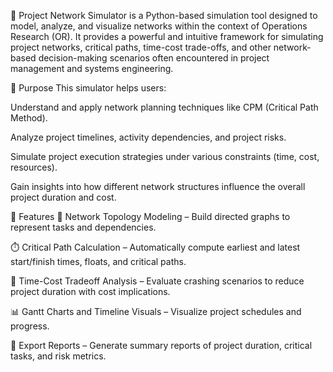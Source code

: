 📡
Project Network Simulator is a Python-based simulation tool designed to model, analyze, and visualize networks within the context of Operations Research (OR). It provides a powerful and intuitive framework for simulating project networks, critical paths, time-cost trade-offs, and other network-based decision-making scenarios often encountered in project management and systems engineering.

🎯 Purpose
This simulator helps users:

Understand and apply network planning techniques like CPM (Critical Path Method).

Analyze project timelines, activity dependencies, and project risks.

Simulate project execution strategies under various constraints (time, cost, resources).

Gain insights into how different network structures influence the overall project duration and cost.

🔧 Features
🧭 Network Topology Modeling – Build directed graphs to represent tasks and dependencies.

⏱️ Critical Path Calculation – Automatically compute earliest and latest start/finish times, floats, and critical paths.

💸 Time-Cost Tradeoff Analysis – Evaluate crashing scenarios to reduce project duration with cost implications.


📊 Gantt Charts and Timeline Visuals – Visualize project schedules and progress.

💾 Export Reports – Generate summary reports of project duration, critical tasks, and risk metrics.

